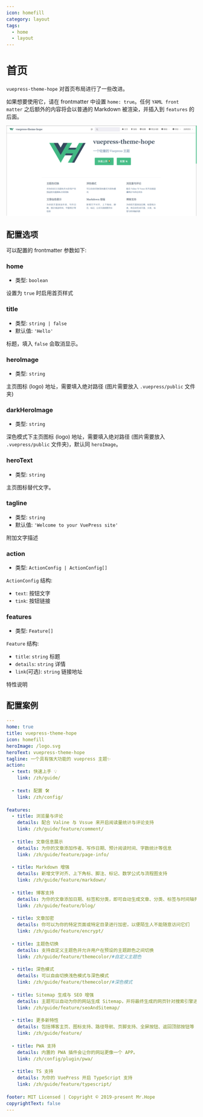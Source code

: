 ```yaml
---
icon: homefill
category: layout
tags:
  - home
  - layout
---
```


# 首页

`vuepress-theme-hope` 对首页布局进行了一些改进。

如果想要使用它，请在 frontmatter 中设置 `home: true`。任何 `YAML front matter` 之后额外的内容将会以普通的 Markdown 被渲染，并插入到 `features` 的后面。

![首页截图](./assets/home.png)

## 配置选项

可以配置的 frontmatter 参数如下:

### home

- 类型: `boolean`

设置为 `true` 时启用首页样式

### title

- 类型: `string | false`
- 默认值: `'Hello'`

标题，填入 `false` 会取消显示。

### heroImage

- 类型: `string`

主页图标 (logo) 地址，需要填入绝对路径 (图片需要放入 `.vuepress/public` 文件夹)

### darkHeroImage

- 类型: `string`

深色模式下主页图标 (logo) 地址，需要填入绝对路径 (图片需要放入 `.vuepress/public` 文件夹)，默认同 `heroImage`。

### heroText

- 类型: `string`

主页图标替代文字。

### tagline

- 类型: `string`
- 默认值: `'Welcome to your VuePress site'`

附加文字描述

### action

- 类型: `ActionConfig | ActionConfig[]`

`ActionConfig` 结构:

- `text`: 按钮文字
- `tink`: 按钮链接

### features

- 类型: `Feature[]`

`Feature` 结构:

- `title`: `string` 标题
- `details`: `string` 详情
- `link`(可选): `string` 链接地址

特性说明

## 配置案例

```yaml
---
home: true
title: vuepress-theme-hope
icon: homefill
heroImage: /logo.svg
heroText: vuepress-theme-hope
tagline: 一个具有强大功能的 vuepress 主题✨
action:
  - text: 快速上手 💡
    link: /zh/guide/

  - text: 配置 🛠
    link: /zh/config/

features:
  - title: 浏览量与评论
    details: 配合 Valine 与 Vssue 来开启阅读量统计与评论支持
    link: /zh/guide/feature/comment/

  - title: 文章信息展示
    details: 为你的文章添加作者、写作日期、预计阅读时间、字数统计等信息
    link: /zh/guide/feature/page-info/

  - title: Markdown 增强
    details: 新增文字对齐、上下角标、脚注、标记、数学公式与流程图支持
    link: /zh/guide/feature/markdown/

  - title: 博客支持
    details: 为你的文章添加日期、标签和分类，即可自动生成文章、分类、标签与时间轴列表
    link: /zh/guide/feature/blog/

  - title: 文章加密
    details: 你可以为你的特定页面或特定目录进行加密，以便陌生人不能随意访问它们
    link: /zh/guide/feature/encrypt/

  - title: 主题色切换
    details: 支持自定义主题色并允许用户在预设的主题颜色之间切换
    link: /zh/guide/feature/themecolor/#自定义主题色

  - title: 深色模式
    details: 可以自由切换浅色模式与深色模式
    link: /zh/guide/feature/themecolor/#深色模式

  - title: Sitemap 生成与 SEO 增强
    details: 主题可以自动为你的网站生成 Sitemap，并将最终生成的网页针对搜索引擎进行优化。
    link: /zh/guide/feature/seoAndSitemap/

  - title: 更多新特性
    details: 包括博客主页、图标支持、路径导航、页脚支持、全屏按钮、返回顶部按钮等
    link: /zh/guide/feature/

  - title: PWA 支持
    details: 内置的 PWA 插件会让你的网站更像一个 APP。
    link: /zh/config/plugin/pwa/

  - title: TS 支持
    details: 为你的 VuePress 开启 TypeScript 支持
    link: /zh/guide/feature/typescript/

footer: MIT Licensed | Copyright © 2019-present Mr.Hope
copyrightText: false
---

```
